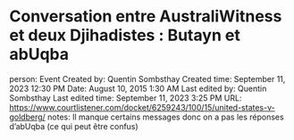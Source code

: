 # Conversation entre AustraliWitness et deux Djihadistes : Butayn et abUqba

person: Event
Created by: Quentin Sombsthay
Created time: September 11, 2023 12:30 PM
Date: August 10, 2015 1:30 AM
Last edited by: Quentin Sombsthay
Last edited time: September 11, 2023 3:25 PM
URL: https://www.courtlistener.com/docket/6259243/100/15/united-states-v-goldberg/
notes: Il manque certains messages donc on a pas les réponses d’abUqba (ce qui peut être confus)